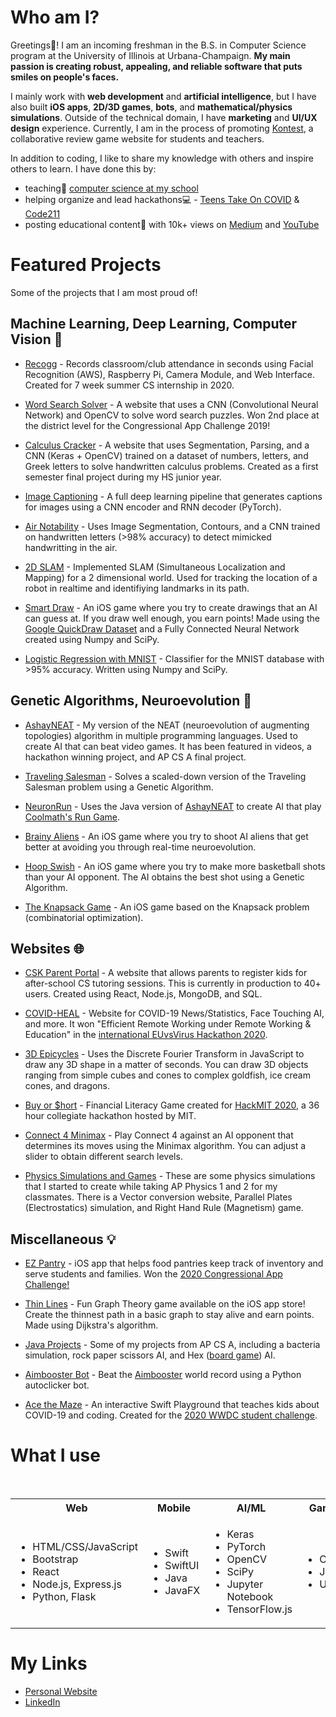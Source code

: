 


<!--
**ashayp22/ashayp22** is a ✨ _special_ ✨ repository because its `README.md` (this file) appears on your GitHub profile.
-->
# Who am I?

Greetings🖖! I am an incoming freshman in the B.S. in Computer Science program at the University of Illinois at Urbana-Champaign. **My main passion is creating robust, appealing, and reliable software that puts smiles on people's faces.** 

I mainly work with **web development** and **artificial intelligence**, but I have also built **iOS apps**, **2D/3D games**, **bots**, and **mathematical/physics simulations**. Outside of the technical domain, I have **marketing** and **UI/UX design** experience. Currently, I am in the process of promoting [Kontest](http://kontest.us/), a collaborative review game website for students and teachers.

In addition to coding, I like to share my knowledge with others and inspire others to learn. I have done this by:

* teaching🏫 [computer science at my school](https://compscikids.net/)
* helping organize and lead hackathons💻 - [Teens Take On COVID](https://teens-take-on-covid.devpost.com/) & [Code211](https://code211.org/)
* posting educational content🧮 with 10k+ views on [Medium](https://medium.com/@ashayp22) and [YouTube](https://www.youtube.com/channel/UCC-lrzuSt77LJjqa7bOCYjw)

# Featured Projects

Some of the projects that I am most proud of!

## Machine Learning, Deep Learning, Computer Vision 🧠

- [Recogg](https://github.com/ashayp22/Recogg) - Records classroom/club attendance in seconds using Facial Recognition (AWS), Raspberry Pi, Camera Module, and Web Interface. Created for 7 week summer CS internship in 2020.

- [Word Search Solver](https://github.com/ashayp22/WordSearchSolver) - A website that uses a CNN (Convolutional Neural Network) and OpenCV to solve word search puzzles. Won 2nd place at the district level for the Congressional App Challenge 2019!

- [Calculus Cracker](https://github.com/ashayp22/Calculus-Cracker) - A website that uses Segmentation, Parsing, and a CNN (Keras + OpenCV) trained on a dataset of numbers, letters, and Greek letters to solve handwritten calculus problems. Created as a first semester final project during my HS junior year.

- [Image Captioning](https://github.com/ashayp22/Image-Captioning) - A full deep learning pipeline that generates captions for images using a CNN encoder and RNN decoder (PyTorch). 

- [Air Notability](https://github.com/ashayp22/Air-Notability-with-ML) - Uses Image Segmentation, Contours, and a CNN trained on handwritten letters (>98% accuracy) to detect mimicked handwritting in the air. 

- [2D SLAM](https://github.com/ashayp22/SLAM) - Implemented SLAM (Simultaneous Localization and Mapping) for a 2 dimensional world. Used for tracking the location of a robot in realtime and identifiying landmarks in its path.

- [Smart Draw](https://github.com/ashayp22/Smart-Draw) - An iOS game where you try to create drawings that an AI can guess at. If you draw well enough, you earn points! Made using the [Google QuickDraw Dataset](https://github.com/googlecreativelab/quickdraw-dataset) and a Fully Connected Neural Network created using Numpy and SciPy.

- [Logistic Regression with MNIST](https://github.com/ashayp22/Logistic-Regression-with-MNIST) - Classifier for the MNIST database with >95% accuracy. Written using Numpy and SciPy.

## Genetic Algorithms, Neuroevolution 🧬

- [AshayNEAT](https://github.com/ashayp22/AshayNEAT) - My version of the NEAT (neuroevolution of augmenting topologies) algorithm in multiple programming languages. Used to create AI that can beat video games. It has been featured in videos, a hackathon winning project, and AP CS A final project.

- [Traveling Salesman](https://github.com/ashayp22/Traveling-Salesman-Genetic-Algorithm) - Solves a scaled-down version of the Traveling Salesman problem using a Genetic Algorithm.

- [NeuronRun](https://github.com/ashayp22/NeuroRun) - Uses the Java version of [AshayNEAT](https://github.com/ashayp22/AshayNEAT) to create AI that play [Coolmath's Run Game](https://www.coolmathgames.com/0-run-3).

- [Brainy Aliens](https://github.com/ashayp22/Brainy-Aliens) - An iOS game where you try to shoot AI aliens that get better at avoiding you through real-time neuroevolution. 

- [Hoop Swish](https://github.com/ashayp22/Hoop-Swish) - An iOS game where you try to make more basketball shots than your AI opponent. The AI obtains the best shot using a Genetic Algorithm. 

- [The Knapsack Game](https://github.com/ashayp22/The-Knapsack-Game) - An iOS game based on the Knapsack problem (combinatorial optimization). 

## Websites 🌐

- [CSK Parent Portal](https://github.com/Comp-Sci-Kids/CSKPortal) - A website that allows parents to register kids for after-school CS tutoring sessions. This is currently in production to 40+ users. Created using React, Node.js, MongoDB, and SQL.

- [COVID-HEAL](https://github.com/ashayp22/COVID-HEAL) - Website for COVID-19 News/Statistics, Face Touching AI, and more. It won "Efficient Remote Working under Remote Working & Education" in the [international EUvsVirus Hackathon 2020](https://www.euvsvirus.org/results/).

- [3D Epicycles](https://github.com/ashayp22/3d-epicycles) - Uses the Discrete Fourier Transform in JavaScript to draw any 3D shape in a matter of seconds. You can draw 3D objects ranging from simple cubes and cones to complex goldfish, ice cream cones, and dragons.

- [Buy or $hort](https://github.com/ashayp22/HackMIT) - Financial Literacy Game created for [HackMIT 2020](http://hackmit.com/), a 36 hour collegiate hackathon hosted by MIT.

- [Connect 4 Minimax](https://github.com/ashayp22/Connect4Minimax) - Play Connect 4 against an AI opponent that determines its moves using the Minimax algorithm. You can adjust a slider to obtain different search levels.

- [Physics Simulations and Games](https://github.com/ashayp22/Physics-Simulations) - These are some physics simulations that I started to create while taking AP Physics 1 and 2 for my classmates. There is a Vector conversion website, Parallel Plates (Electrostatics) simulation, and Right Hand Rule (Magnetism) game.

## Miscellaneous 💡

- [EZ Pantry](https://github.com/EZ-Pantry) - iOS app that helps food pantries keep track of inventory and serve students and families. Won the [2020 Congressional App Challenge!](https://www.congressionalappchallenge.us/20-IL08)

- [Thin Lines](https://github.com/ashayp22/Thin-Lines) - Fun Graph Theory game available on the iOS app store! Create the thinnest path in a basic graph to stay alive and earn points. Made using Dijkstra's algorithm.

- [Java Projects](https://github.com/ashayp22/Java-Projects-AP-CS-A) - Some of my projects from AP CS A, including a bacteria simulation, rock paper scissors AI, and Hex ([board game](https://en.wikipedia.org/wiki/Hex_(board_game))) AI.

- [Aimbooster Bot](https://github.com/ashayp22/aimboosterbot) - Beat the [Aimbooster](http://www.aimbooster.com/) world record using a Python autoclicker bot.

- [Ace the Maze](https://github.com/ashayp22/Ace-the-Maze) - An interactive Swift Playground that teaches kids about COVID-19 and coding. Created for the [2020 WWDC student challenge](https://www.apple.com/newsroom/2020/06/apples-wwdc20-swift-student-challenge-winners-determined-to-shape-the-future/). 

# What I use

<br />
<table>
  <tbody>
    <tr>
      <th align="center">Web</th>
      <th align="center">Mobile</th>
      <th align="center">AI/ML</th>
      <th align="center">Game</th>
      <th align="center">Databases</th>
      <th align="center">Cloud</th>
      <th align="center">Management</th>
      <th align="center">Other</th>
    </tr>
    <tr>
      <td>
        <ul>
          <li>HTML/CSS/JavaScript</li>
          <li>Bootstrap</li>
          <li>React</li>
          <li>Node.js, Express.js</li>
          <li>Python, Flask</li>
        </ul>
      </td>
      <td>
        <ul>
          <li>Swift</li>
          <li>SwiftUI</li>
          <li>Java</li>
          <li>JavaFX</li>
        </ul>
      </td>
      <td>
        <ul>
          <li>Keras</li>
          <li>PyTorch</li>
          <li>OpenCV</li>
          <li>SciPy</li>
          <li>Jupyter Notebook</li>
          <li>TensorFlow.js</li>
        </ul>
      </td>
      <td>
        <ul>
          <li>C#</li>
          <li>Java</li>
          <li>Unity</li>
        </ul>
      </td>
      <td>
        <ul>
          <li>SQL</li>
          <li>MongoDB</li>
          <li>Firebase</li>
          <li>DynamoDB</li>
        </ul>
      </td>
      <td>
        <ul>
          <li>AWS</li>
          <li>DigitalOcean</li>
          <li>Heroku</li>
        </ul>
      </td>
      <td>
        <ul>
          <li>Figma</li>
          <li>Trello</li>
        </ul>
      </td>
      <td>
        <ul>
          <li>Excel</li>
          <li>Wolfram Mathematica</li>
        </ul>
      </td>
    </tr>
  </tbody>
</table>

# My Links

* [Personal Website](http://ashayp.com/)
* [LinkedIn](https://www.linkedin.com/in/ashay-parikh-a0621619a/)
